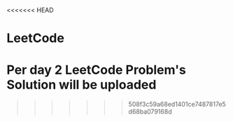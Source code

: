 <<<<<<< HEAD
# LeetCode
# Per day 2 LeetCode Problem's Solution will be uploaded
>>>>>>> 508f3c59a68ed1401ce7487817e5d68ba079168d
